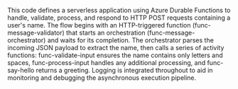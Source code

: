 This code defines a serverless application using Azure Durable Functions to handle, validate, process, and respond to HTTP POST requests containing a user's name. The flow begins with an HTTP-triggered function (func-message-validator) that starts an orchestration (func-message-orchestrator) and waits for its completion. The orchestrator parses the incoming JSON payload to extract the name, then calls a series of activity functions: func-validate-input ensures the name contains only letters and spaces, func-process-input handles any additional processing, and func-say-hello returns a greeting. Logging is integrated throughout to aid in monitoring and debugging the asynchronous execution pipeline.